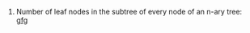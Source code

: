 1. Number of leaf nodes in the subtree of every node of an n-ary tree:<br>
<a href="https://www.geeksforgeeks.org/number-of-leaf-nodes-in-the-subtree-of-every-node-of-an-n-ary-tree/">gfg</a>
